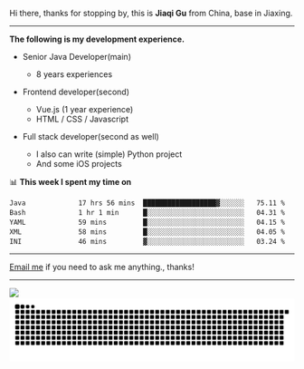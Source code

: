 Hi there, thanks for stopping by, this is **Jiaqi Gu** from China, base in Jiaxing.

---

**The following is my development experience.**

- Senior Java Developer(main)
  - 8 years experiences

- Frontend developer(second)
  - Vue.js (1 year experience)
  - HTML / CSS / Javascript
  
- Full stack developer(second as well)
  - I also can write (simple) Python project
  - And some iOS projects

📊 **This week I spent my time on**
<!--START_SECTION:waka-->

```txt
Java             17 hrs 56 mins  ██████████████████▓░░░░░░   75.11 %
Bash             1 hr 1 min      █░░░░░░░░░░░░░░░░░░░░░░░░   04.31 %
YAML             59 mins         █░░░░░░░░░░░░░░░░░░░░░░░░   04.15 %
XML              58 mins         █░░░░░░░░░░░░░░░░░░░░░░░░   04.05 %
INI              46 mins         ▓░░░░░░░░░░░░░░░░░░░░░░░░   03.24 %
```

<!--END_SECTION:waka-->

---

[Email me](mailto:htk2klwgr@mozmail.com?subject=Hiring_from_GitHub) if you need to ask me anything., thanks!

---

![]( https://visitor-badge.glitch.me/badge?page_id=githubgujiaqi)
![]( https://github.com/droid-Q/droid-Q/raw/output/github-contribution-grid-snake.svg#gh-dark-mode-only)
